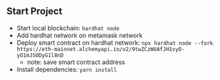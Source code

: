 ## Start Project
- Start local blockchain: `hardhat node`
- Add hardhat network on metamask network
- Deploy smart contract on hardhat network: `npx hardhat node --fork https://eth-mainnet.alchemyapi.io/v2/9twZCzWUAfJH1vyO-yO1mJSODyG1l8nD`
  - note: save smart contract address
- Install dependencies: `yarn install`
